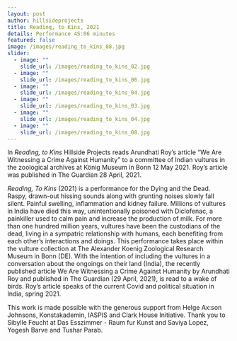```yaml
---
layout: post
author: hillsideprojects
title: Reading, to Kins, 2021
details: Performance 45:06 minutes
featured: false
image: /images/reading_to_kins_08.jpg
slider:
  - image: ""
    slide_url: /images/reading_to_kins_02.jpg
  - image: ""
    slide_url: /images/reading_to_kins_06.jpg
  - image: ""
    slide_url: /images/reading_to_kins_04.jpg
  - image: ""
    slide_url: /images/reading_to_kins_03.jpg
  - image: ""
    slide_url: /images/reading_to_kins_04.jpg
  - image: ""
    slide_url: /images/reading_to_kins_08.jpg
---
```

In *Reading, to Kins* Hillside Projects reads Arundhati Roy’s article “We Are Witnessing a Crime Against Humanity” to a committee of Indian vultures in the zoological archives at König Museum in Bonn 12 May 2021. Roy’s article was published in The Guardian 28 April, 2021. 

*Reading, To Kins* (2021) is a performance for the Dying and the Dead. Raspy, drawn-out hissing sounds along with grunting noises slowly fall silent. Painful swelling, inflammation and kidney failure. Millions of vultures in India have died this way, unintentionally poisoned with Diclofenac, a painkiller used to calm pain and increase the production of milk. For more than one hundred million years, vultures have been the custodians of the dead, living in a sympatric relationship with humans, each benefiting from each other’s interactions and doings. This performance takes place within the vulture collection at The Alexander Koenig Zoological Research Museum in Bonn (DE). With the intention of including the vultures in a conversation about the ongoings on their land (India), the recently published article We Are Witnessing a Crime Against Humanity by Arundhati Roy and published in The Guardian (29 April, 2021), is read to a wake of birds. Roy’s article speaks of the current Covid and political situation in India, spring 2021.



This work is made possible with the generous support from Helge Ax:son Johnsons, Konstakademin, IASPIS and Clark House Initiative. Thank you to Sibylle Feucht at Das Esszimmer - Raum fur Kunst and Saviya Lopez, Yogesh Barve and Tushar Parab.